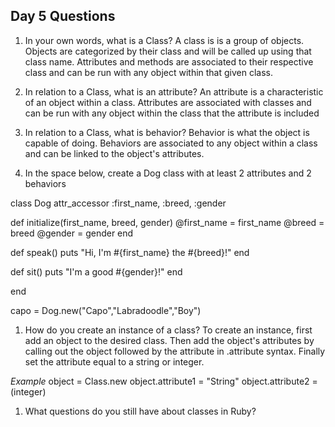 ## Day 5 Questions

1. In your own words, what is a Class?
A class is is a group of objects. Objects are categorized by their class and will be called up using that class name. Attributes and methods are associated to their respective class and can be run with any object within that given class.  

1. In relation to a Class, what is an attribute?
An attribute is a characteristic of an object within a class. Attributes are associated with classes and can be run with any object within the class that the attribute is included

1. In relation to a Class, what is behavior?
Behavior is what the object is capable of doing. Behaviors are associated to any object within a class and can be linked to the object's attributes.

1. In the space below, create a Dog class with at least 2 attributes and 2 behaviors

class Dog
  attr_accessor :first_name, :breed, :gender

  def initialize(first_name, breed, gender)
    @first_name  = first_name
    @breed       = breed
    @gender      = gender
  end

  def speak()
    puts "Hi, I'm #{first_name} the #{breed}!"
  end

  def sit()
    puts "I'm a good #{gender}!"
  end

end

capo = Dog.new("Capo","Labradoodle","Boy")

1. How do you create an instance of a class?
To create an instance, first add an object to the desired class. Then add the object's attributes by calling out the object followed by the attribute in .attribute syntax. Finally set the attribute equal to a string or integer.

_Example_
object = Class.new
object.attribute1 = "String"
object.attribute2 = (integer)

1. What questions do you still have about classes in Ruby?
